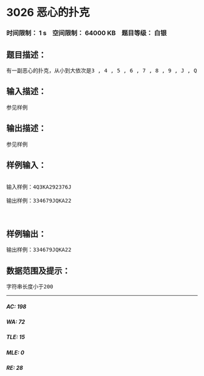 # 3026 恶心的扑克   
### 时间限制： 1 s&nbsp;&nbsp;&nbsp;&nbsp;空间限制： 64000 KB&nbsp;&nbsp;&nbsp;&nbsp;题目等级： 白银  
## 题目描述：  

<pre>
有一副恶心的扑克，从小到大依次是3 , 4 , 5 , 6 , 7 , 8 , 9 , J , Q , K , A , 2 ,每种都有100张。现在输入一个string，每一个字符都是其中的一种，你的任务是：从小到大排序后输出。
</pre>
  
  
## 输入描述：  

<pre>
参见样例
</pre>
  
  
## 输出描述：  

<pre>
参见样例
</pre>
  
  
## 样例输入：  

<pre>
 
输入样例：4Q3KA292376J
 
输出样例：334679JQKA22
  

</pre>
  
  
## 样例输出：  

<pre>
输出样例：334679JQKA22
</pre>
  
  
## 数据范围及提示：  

<pre>
字符串长度小于200
</pre>
  
  
***  

##### AC: 198  
##### WA: 72  
##### TLE: 15  
##### MLE: 0  
##### RE: 28  
